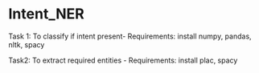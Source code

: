 # Intent_NER
Task 1: To classify if intent present- Requirements: install numpy, pandas, nltk, spacy

Task2: To extract required entities - Requirements: install plac, spacy
